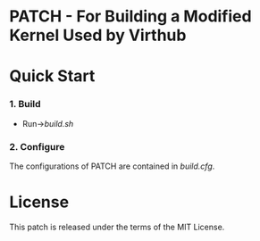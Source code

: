 # PATCH - For Building a Modified Kernel Used by Virthub

# Quick Start
### 1. Build
* Run->*build.sh*

### 2. Configure
The configurations of PATCH are contained in *build.cfg*.

# License
This patch is released under the terms of the MIT License.
